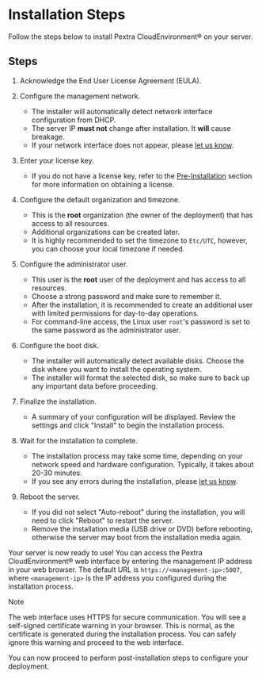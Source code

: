 # Installation Steps
Follow the steps below to install Pextra CloudEnvironment® on your server.

## Steps
1. Acknowledge the End User License Agreement (EULA).

2. Configure the management network.
	- The installer will automatically detect network interface configuration from DHCP.
	- The server IP **must not** change after installation. It **will** cause breakage.
	- If your network interface does not appear, please [let us know](../../issues/reporting/index.md).

3. Enter your license key.
	- If you do not have a license key, refer to the [Pre-Installation](../pre-installation.md) section for more information on obtaining a license.

4. Configure the default organization and timezone.
	- This is the **root** organization (the owner of the deployment) that has access to all resources.
	- Additional organizations can be created later.
	- It is highly recommended to set the timezone to `Etc/UTC`, however, you can choose your local timezone if needed.

5. Configure the administrator user.
	- This user is the **root** user of the deployment and has access to all resources.
	- Choose a strong password and make sure to remember it.
	- After the installation, it is recommended to create an additional user with limited permissions for day-to-day operations.
	- For command-line access, the Linux user `root`'s password is set to the same password as the administrator user.

6. Configure the boot disk.
	- The installer will automatically detect available disks. Choose the disk where you want to install the operating system.
	- The installer will format the selected disk, so make sure to back up any important data before proceeding.

7. Finalize the installation.
	- A summary of your configuration will be displayed. Review the settings and click "Install" to begin the installation process.

8. Wait for the installation to complete.
	- The installation process may take some time, depending on your network speed and hardware configuration. Typically, it takes about 20-30 minutes.
	- If you see any errors during the installation, please [let us know](../../issues/reporting/index.md).

9. Reboot the server.
	- If you did not select "Auto-reboot" during the installation, you will need to click "Reboot" to restart the server.
	- Remove the installation media (USB drive or DVD) before rebooting, otherwise the server may boot from the installation media again.

Your server is now ready to use! You can access the Pextra CloudEnvironment® web interface by entering the management IP address in your web browser. The default URL is `https://<management-ip>:5007`, where `<management-ip>` is the IP address you configured during the installation process.

> [!NOTE]
> The web interface uses HTTPS for secure communication. You will see a self-signed certificate warning in your browser. This is normal, as the certificate is generated during the installation process. You can safely ignore this warning and proceed to the web interface.

You can now proceed to perform post-installation steps to configure your deployment.
